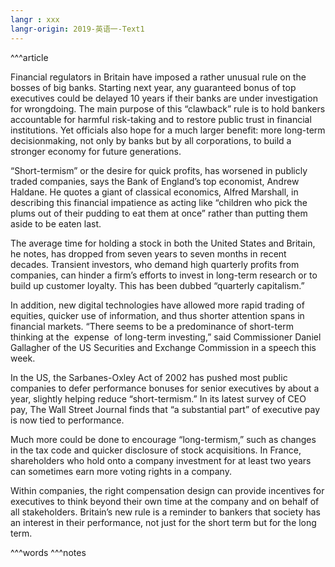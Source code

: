 ```yaml
---
langr : xxx
langr-origin: 2019-英语一-Text1
---
```


^^^article

Financial regulators in Britain have imposed a rather unusual rule on the bosses of big banks. Starting next year, any guaranteed bonus of top executives could be delayed 10 years if their banks are under investigation for wrongdoing. The main purpose of this “clawback” rule is to hold bankers accountable for harmful risk-taking and to restore public trust in financial institutions. Yet officials also hope for a much larger benefit: more long-term decisionmaking, not only by banks but by all corporations, to build a stronger economy for future generations.

“Short-termism” or the desire for quick profits, has worsened in publicly traded companies, says the Bank of England’s top economist, Andrew Haldane. He quotes a giant of classical economics, Alfred Marshall, in describing this financial impatience as acting like “children who pick the plums out of their pudding to eat them at once” rather than putting them aside to be eaten last.

The average time for holding a stock in both the United States and Britain, he notes, has dropped from seven years to seven months in recent decades. Transient investors, who demand high quarterly profits from companies, can hinder a firm’s efforts to invest in long-term research or to build up customer loyalty. This has been dubbed “quarterly capitalism.”

In addition, new digital technologies have allowed more rapid trading of equities, quicker use of information, and thus shorter attention spans in financial markets. “There seems to be a predominance of short-term thinking at the  expense  of long-term investing,” said Commissioner Daniel Gallagher of the US Securities and Exchange Commission in a speech this week.

In the US, the Sarbanes-Oxley Act of 2002 has pushed most public companies to defer performance bonuses for senior executives by about a year, slightly helping reduce “short-termism.” In its latest survey of CEO pay, The Wall Street Journal finds that “a substantial part” of executive pay is now tied to performance.

Much more could be done to encourage “long-termism,” such as changes in the tax code and quicker disclosure of stock acquisitions. In France, shareholders who hold onto a company investment for at least two years can sometimes earn more voting rights in a company.

Within companies, the right compensation design can provide incentives for executives to think beyond their own time at the company and on behalf of all stakeholders. Britain’s new rule is a reminder to bankers that society has an interest in their performance, not just for the short term but for the long term.




^^^words
^^^notes